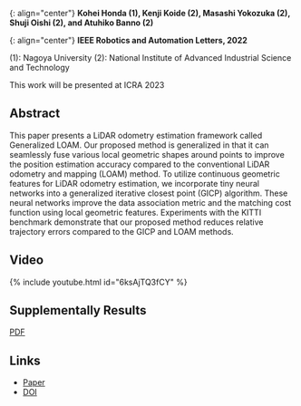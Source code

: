{: align="center"}
**Kohei Honda (1), Kenji Koide (2), Masashi Yokozuka (2), Shuji Oishi (2), and Atuhiko Banno (2)**

{: align="center"}
**IEEE Robotics and Automation Letters, 2022**

(1): Nagoya University
(2): National Institute of Advanced Industrial Science and Technology

This work will be presented at ICRA 2023

## Abstract

This paper presents a LiDAR odometry estimation framework called Generalized LOAM.
Our proposed method is generalized in that it can seamlessly fuse various local geometric shapes around points to improve the position estimation accuracy compared to the conventional LiDAR odometry and mapping (LOAM) method.
To utilize continuous geometric features for LiDAR odometry estimation, we incorporate tiny neural networks into a generalized iterative closest point (GICP) algorithm.
These neural networks improve the data association metric and the matching cost function using local geometric features.
Experiments with the KITTI benchmark demonstrate that our proposed method reduces relative trajectory errors compared to the GICP and LOAM methods.


## Video

{% include youtube.html id="6ksAjTQ3fCY" %}

## Supplementally Results

[PDF](./materials/SupplementaryResults.pdf)

## Links

- [Paper](https://arxiv.org/abs/2210.16510)
- [DOI](https://ieeexplore.ieee.org/document/9935115)

